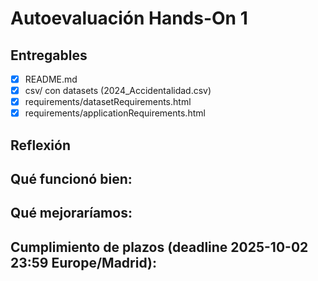# Autoevaluación Hands-On 1

## Entregables
- [x] README.md
- [x] csv/ con datasets (2024_Accidentalidad.csv)
- [x] requirements/datasetRequirements.html
- [x] requirements/applicationRequirements.html

## Reflexión
**Qué funcionó bien:**  
- 

**Qué mejoraríamos:**  
- 

**Cumplimiento de plazos (deadline 2025-10-02 23:59 Europe/Madrid):**  
- 
